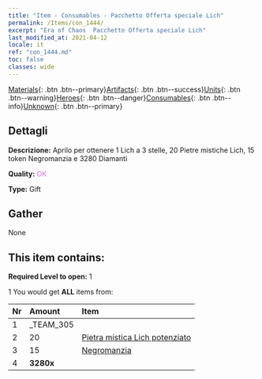 ```yaml
---
title: "Item - Consumables - Pacchetto Offerta speciale Lich"
permalink: /Items/con_1444/
excerpt: "Era of Chaos  Pacchetto Offerta speciale Lich"
last_modified_at: 2021-04-12
locale: it
ref: "con_1444.md"
toc: false
classes: wide
---
```

 [Materials](/it/Items/){: .btn .btn--primary}[Artifacts](/it/Items/Artifacts/){: .btn .btn--success}[Units](/it/Items/Units/){: .btn .btn--warning}[Heroes](/it/Items/Heroes/){: .btn .btn--danger}[Consumables](/it/Items/Consumables/){: .btn .btn--info}[Unknown](/it/Items/Unknown/){: .btn .btn--primary}

## Dettagli
 **Descrizione:** Aprilo per ottenere 1 Lich a 3 stelle, 20 Pietre mistiche Lich, 15 token Negromanzia e 3280 Diamanti

 **Quality:** <span style="color: #DA70D6">OK</span>

 **Type:** Gift

## Gather

  None

## This item contains:

 **Required Level to open:** 1

 1 You would get **ALL** items  from:

  | Nr | Amount |     Item    |
  |:---|:-------|:------------|
  | 1 | _TEAM_305 | 
  | 2 | 20 | [Pietra mistica Lich potenziato](/it/Items/unt_301/) | 
  | 3 | 15 | [Negromanzia](/it/Items/her_460/) | 
  | 4 |  **3280x** | <i class="fas fa-gem"/> |  | 
